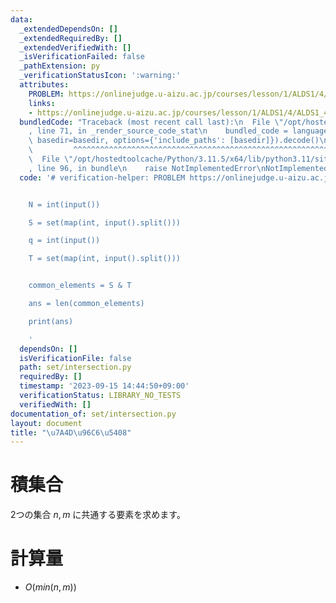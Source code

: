 ```yaml
---
data:
  _extendedDependsOn: []
  _extendedRequiredBy: []
  _extendedVerifiedWith: []
  _isVerificationFailed: false
  _pathExtension: py
  _verificationStatusIcon: ':warning:'
  attributes:
    PROBLEM: https://onlinejudge.u-aizu.ac.jp/courses/lesson/1/ALDS1/4/ALDS1_4_B
    links:
    - https://onlinejudge.u-aizu.ac.jp/courses/lesson/1/ALDS1/4/ALDS1_4_B
  bundledCode: "Traceback (most recent call last):\n  File \"/opt/hostedtoolcache/Python/3.11.5/x64/lib/python3.11/site-packages/onlinejudge_verify/documentation/build.py\"\
    , line 71, in _render_source_code_stat\n    bundled_code = language.bundle(stat.path,\
    \ basedir=basedir, options={'include_paths': [basedir]}).decode()\n          \
    \         ^^^^^^^^^^^^^^^^^^^^^^^^^^^^^^^^^^^^^^^^^^^^^^^^^^^^^^^^^^^^^^^^^^^^^^^^^^^^^^^^^\n\
    \  File \"/opt/hostedtoolcache/Python/3.11.5/x64/lib/python3.11/site-packages/onlinejudge_verify/languages/python.py\"\
    , line 96, in bundle\n    raise NotImplementedError\nNotImplementedError\n"
  code: '# verification-helper: PROBLEM https://onlinejudge.u-aizu.ac.jp/courses/lesson/1/ALDS1/4/ALDS1_4_B


    N = int(input())

    S = set(map(int, input().split()))

    q = int(input())

    T = set(map(int, input().split()))


    common_elements = S & T

    ans = len(common_elements)

    print(ans)

    '
  dependsOn: []
  isVerificationFile: false
  path: set/intersection.py
  requiredBy: []
  timestamp: '2023-09-15 14:44:50+09:00'
  verificationStatus: LIBRARY_NO_TESTS
  verifiedWith: []
documentation_of: set/intersection.py
layout: document
title: "\u7A4D\u96C6\u5408"
---
```


# 積集合
2つの集合 $n,m$ に共通する要素を求めます。

# 計算量
- $O(min(n, m))$
